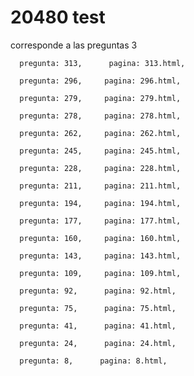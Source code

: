 # 20480 test

corresponde a las preguntas 3


 
      pregunta: 313,      pagina: 313.html,
 
      pregunta: 296,     pagina: 296.html,
 
      pregunta: 279,     pagina: 279.html,
 
      pregunta: 278,     pagina: 278.html,
 
      pregunta: 262,     pagina: 262.html,
 
      pregunta: 245,     pagina: 245.html,
 
      pregunta: 228,     pagina: 228.html,
 
      pregunta: 211,     pagina: 211.html,
 
      pregunta: 194,     pagina: 194.html,
 
      pregunta: 177,     pagina: 177.html,
 
      pregunta: 160,     pagina: 160.html,
 
      pregunta: 143,     pagina: 143.html,
 
      pregunta: 109,     pagina: 109.html,
 
      pregunta: 92,      pagina: 92.html,
 
      pregunta: 75,      pagina: 75.html,
 
      pregunta: 41,      pagina: 41.html,
 
      pregunta: 24,      pagina: 24.html,
 
      pregunta: 8,      pagina: 8.html,
 